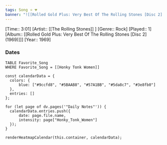 ```yaml
---
tags: Song ⭐ 💔
banner: "![[Rolled Gold Plus: Very Best Of The Rolling Stones [Disc 2] (1969).jpg]]"
---
```

[Time:: 3:01]
[Artist:: [[The Rolling Stones]] ]
[Genre:: Rock]
[Played:: 1]
[Album:: [[Rolled Gold Plus: Very Best Of The Rolling Stones [Disc 2] (1969)]]]
[Year:: 1969]
### Dates
````dataview
TABLE Favorite_Song
WHERE Favorite_Song = [[Honky Tonk Women]]
````
  ```dataviewjs
const calendarData = { 
	colors: { 
		blue: ["#9ccfd8", "#5BAAB8", "#57A1BB", "#5da8c7", "#3e8fb0"] 
	}, 
	entries: [] 
}; 

for (let page of dv.pages('"Daily Notes"')) { 
	calendarData.entries.push({ 
		date: page.file.name, 
		intensity: page["Honky_Tonk_Women"]
	}); 
} 

renderHeatmapCalendar(this.container, calendarData);
```

